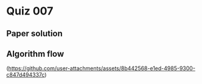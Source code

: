 # Quiz 007

## Paper solution

## Algorithm flow
(https://github.com/user-attachments/assets/8b442568-e1ed-4985-9300-c847d494337c)
